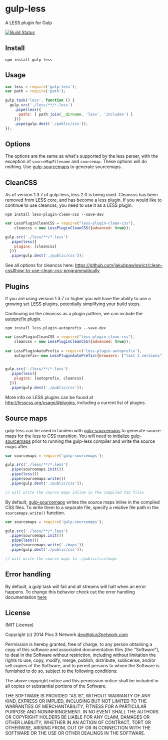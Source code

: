 gulp-less
=========

A LESS plugin for Gulp

[![Build Status](https://travis-ci.org/plus3network/gulp-less.png?branch=master)](https://travis-ci.org/plus3network/gulp-less)

## Install

```
npm install gulp-less
```

## Usage
```javascript
var less = require('gulp-less');
var path = require('path');

gulp.task('less', function () {
  gulp.src('./less/**/*.less')
    .pipe(less({
      paths: [ path.join(__dirname, 'less', 'includes') ]
    }))
    .pipe(gulp.dest('./public/css'));
});
```


## Options

The options are the same as what's supported by the less parser, with the exception of `sourceMapFilename` and `sourcemap`.  These options will do nothing.  Use [gulp-sourcemaps](https://github.com/floridoo/gulp-sourcemaps) to generate sourcemaps.

## CleanCSS

As of version 1.3.7 of gulp-less, less 2.0 is being used. Cleancss has been removed from LESS core, and has become a less plugin. If you would like to continue to use cleancss, you need to use it as a LESS plugin.

```
npm install less-plugin-clean-css --save-dev
```

```javascript
var LessPluginCleanCSS = require("less-plugin-clean-css"),
    cleancss = new LessPluginCleanCSS({advanced: true});

gulp.src('./less/**/*.less')
  .pipe(less({
    plugins: [cleancss]
  }))
  .pipe(gulp.dest('./public/css'));


```

See all options for cleancss here: https://github.com/jakubpawlowicz/clean-css#how-to-use-clean-css-programmatically

## Plugins

If you are using version 1.3.7 or higher you will have the ability to use a growing set LESS plugins, potentially simplifying your build steps.

Continuing on the cleancss as a plugin pattern, we can include the [autoprefix plugin](https://github.com/less/less-plugin-autoprefix).
```
npm install less-plugin-autoprefix --save-dev
```

```javascript
var LessPluginCleanCSS = require("less-plugin-clean-css"),
    cleancss = new LessPluginCleanCSS({advanced: true});
    
var LessPluginAutoPrefix = require('less-plugin-autoprefix'),
    autoprefix= new LessPluginAutoPrefix({browsers: ["last 2 versions"]});


gulp.src('./less/**/*.less')
  .pipe(less({
    plugins: [autoprefix, cleancss]
  }))
  .pipe(gulp.dest('./public/css'));


```

More info on LESS plugins can be found at http://lesscss.org/usage/#plugins, including a current list of plugins.


## Source maps

gulp-less can be used in tandem with [gulp-sourcemaps](https://github.com/floridoo/gulp-sourcemaps) to generate source maps for the less to CSS transition. You will need to initialize [gulp-sourcemaps](https://github.com/floridoo/gulp-sourcemaps) prior to running the gulp-less compiler and write the source maps after.

```javascript
var sourcemaps = require('gulp-sourcemaps');

gulp.src('./less/**/*.less')
  .pipe(sourcemaps.init())
  .pipe(less())
  .pipe(sourcemaps.write())
  .pipe(gulp.dest('./public/css'));

// will write the source maps inline in the compiled CSS files
```

By default, [gulp-sourcemaps](https://github.com/floridoo/gulp-sourcemaps) writes the source maps inline in the compiled CSS files. To write them to a separate file, specify a relative file path in the `sourcemaps.write()` function.

```javascript
var sourcemaps = require('gulp-sourcemaps');

gulp.src('./less/**/*.less')
  .pipe(sourcemaps.init())
  .pipe(less())
  .pipe(sourcemaps.write('./maps'))
  .pipe(gulp.dest('./public/css'));

// will write the source maps to ./public/css/maps
```

## Error handling

By default, a gulp task will fail and all streams will halt when an error happens. To change this behavior check out the error handling documentation [here](https://github.com/gulpjs/gulp/blob/master/docs/recipes/combining-streams-to-handle-errors.md)

## License

(MIT License)

Copyright (c) 2014 Plus 3 Network dev@plus3network.com

Permission is hereby granted, free of charge, to any person obtaining a copy of this software and associated documentation files (the "Software"), to deal in the Software without restriction, including without limitation the rights to use, copy, modify, merge, publish, distribute, sublicense, and/or sell copies of the Software, and to permit persons to whom the Software is furnished to do so, subject to the following conditions:

The above copyright notice and this permission notice shall be included in all copies or substantial portions of the Software.

THE SOFTWARE IS PROVIDED "AS IS", WITHOUT WARRANTY OF ANY KIND, EXPRESS OR IMPLIED, INCLUDING BUT NOT LIMITED TO THE WARRANTIES OF MERCHANTABILITY, FITNESS FOR A PARTICULAR PURPOSE AND NONINFRINGEMENT. IN NO EVENT SHALL THE AUTHORS OR COPYRIGHT HOLDERS BE LIABLE FOR ANY CLAIM, DAMAGES OR OTHER LIABILITY, WHETHER IN AN ACTION OF CONTRACT, TORT OR OTHERWISE, ARISING FROM, OUT OF OR IN CONNECTION WITH THE SOFTWARE OR THE USE OR OTHER DEALINGS IN THE SOFTWARE.
